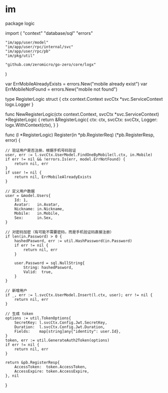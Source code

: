 

# im

>



package logic

import (
	"context"
	"database/sql"
	"errors"

	"im/app/user/model"
	"im/app/user/rpc/internal/svc"
	"im/app/user/rpc/pb"
	"im/pkg/util"

	"github.com/zeromicro/go-zero/core/logx"
)

var ErrMobileAlreadyExists = errors.New("mobile already exist")
var ErrMobileNotFound      = errors.New("mobile not found")

type RegisterLogic struct {
	ctx    context.Context
	svcCtx *svc.ServiceContext
	logx.Logger
}

func NewRegisterLogic(ctx context.Context, svcCtx *svc.ServiceContext) *RegisterLogic {
	return &RegisterLogic{
		ctx:    ctx,
		svcCtx: svcCtx,
		Logger: logx.WithContext(ctx),
	}
}

func (l *RegisterLogic) Register(in *pb.RegisterReq) (*pb.RegisterResp, error) {
	
	// 验证用户是否注册，根据手机号码验证
	user, err := l.svcCtx.UserModel.FindOneByMobile(l.ctx, in.Mobile) 
	if err != nil && !errors.Is(err, model.ErrNotFound) {
		return nil, err  
	}
	if user != nil {
		return nil, ErrMobileAlreadyExists
	}

	// 定义用户数据
	user = &model.Users{
		Id: 1,
		Avatar:   in.Avatar,
		Nickname: in.Nickname,
		Mobile:   in.Mobile,
		Sex:      in.Sex,
	}

	// 对密码加密（有可能不需要密码，而是手机验证码直接注册）
	if len(in.Password) > 0 {
		hashedPasword, err := util.HashPassword(in.Password)
		if err != nil {
			return nil, err 
		}

		user.Password = sql.NullString{
			String: hashedPasword,
			Valid:  true,
		}
	}

	// 新增用户
	if _, err := l.svcCtx.UserModel.Insert(l.ctx, user); err != nil {
		return nil, err 
	}

	// 生成 token
	options := util.TokenOptions{
		SecretKey: l.svcCtx.Config.Jwt.SecretKey,
		Duration:  l.svcCtx.Config.Jwt.Duration,
		Fields:    map[string]any{"identity": user.Id},
	}
	token, err := util.GenerateAuth2Token(options)
	if err != nil {
		return nil, err
	}

	return &pb.RegisterResp{
		AccessToken:  token.AccessToken,
		AccessExpire: token.AccessExpire,
	}, nil
}
